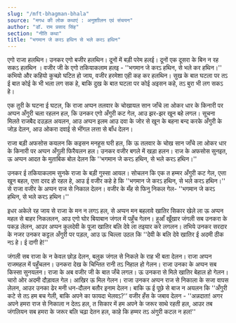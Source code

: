 ```yaml
---
slug: "/mft-bhagman-bhala"
source: "मगध की लोक कथाएं : अनुशाीलन एवं संचयन"
author: "डॉ. राम प्रसाद सिंह"
section: "नीति कथा"
title: "भगमान जे करऽ हथिन से भले करऽ हथिन"
---
```

एगो राजा हलथिन। उनकर एगो बजीर हलथिन। दूनों में बड़ी परेम हलई। दूनों एक दूसरा के बिन न रह सकऽ हलथिन । वजीर जी के एगो तकियाकलाम हलइ - ''भगमान जे करऽ हथिन, से भले कर हथिन।'' कभियो और कहियो कुच्छो घटित हो जाय, वजीर हरमेशा एही कह कर हलथिन। सुख के बात घटला पर तऽ ई बात कोई के भी भला लग सक हे, बाकि दुख के बात घटला पर कोई अइसन कहे, तऽ बुरा भी लग सकऽ हे। 

एक तुरी के घटना ई घटल, कि राजा अप्पन तलवार के चोखायल सान जाँचे ला ओकर धार के किनारी पर अप्पन अँगुरी चला रहलन हल, कि उनकर एगो अँगुरी कट गेल, आउ झर-झर खून बहे लगल। सूचना मिलते राजबैद दउड़ल अयलन, आउ अप्पन इलम आउ दवा के जोर से खून के बहना बन्द करके अँगुरी के जोड़ देलन, आउ ओकरा दवाई से भींगल लत्ता से बाँध देलन।
 
राजा बड़ी अफसोस कयलन कि कइसन मनहूस घरी हल, कि ऊ तलवार के चोख सान जाँचे ला ओकर धार के किनारी पर अप्पन अँगुली फिरैयलन हल। उनकर वजीर बगले में खड़ा हलन। राज के अफसोस सुनइत, ऊ अप्पन आदत के मुताबिक बोल देलन कि ''भगमान जे करऽ हथिन, से भले करऽ हथिन।'' 

उनकर ई तकियाकलाम सुनके राजा के बड़ी गुस्सा आयल। सोचलन कि एक त हम्मर अँगुरी कट गेल, एत्ता खून बहल, एत्ता दरद हो रहल हे, आउ ई वजीर कहे हे कि ''भगमान जे करऽ हथिन, से भले करऽ हथिन।'' से राजा वजीर के अप्पन राज से निकाल देलन। वजीर के मँह से फिनु निकल गेल- ''भगमान जे करऽ हथिन, से भले करऽ हथिन।''

इधर अकेले रह जाय से राजा के मन न लगऽ हल, से अप्पन मन बहलावे खातिर सिकार खेले ला ऊ अप्पन महल से बाहर निकललन, आउ एगो घोर बियाबान जंगल में पहुँच गेलन। हुआँ खूँखार जंगली सब उनकरा के पकड़ लेलन, आउर अप्पन कुलदेवी के पूजा खातिर बलि देवे ला तइयार करे लगलन। तभिये उनकर सरदार के नजर उनकर कट्टल अँगुरी पर पड़ल, आउ ऊ चिल्ला उठल कि ''देवी के बलि देवे खातिर ई अदमी ठीक नऽ हे। ई दागी हे!''
 
जंगली सब राजा के न केवल छोड़ देलन, बलुक जंगल से निकले के राह भी बता देलन। राजा अप्पन राजमहल में पहुँचलन। उनकरा देख के चिन्तित रानी तऽ निहाल हो गेलन। राजा उनका के अप्पन सब किस्सा सुनयलन। राजा के अब वजीर जी के बात जँचे लगल। ऊ उनकरा से मिले खातिर बेहाल हो गेलन। चारो ओर अदमी दौड़ावल गेल। आखिर ऊ मिल गेलन। राजा उनकर अप्पन राज से निकाला के सजा वापस लेलन, आउर उनका ढेर मनी धन-दौलन बतौर इनाम देलन। बाकि ऊ ई पूछे से बाज न अयलन कि ''अँगुरी कटे से तऽ हम बच गेली, बाकि अपने का फायदा भेलवऽ?'’ वजीर हँस के जबाव देलन - ''अन्नदाता! अगर अपने हमरा राज से निकाला न देतऽ हल, त सिकार में हम अपने के जरूर साथे रहती हल, आउर तब जंगलियन सब हमरा के जरूर बलि चढ़ा देतन हल, काहे कि हम्मर तऽ अंगुरी कटल न हल!'' 